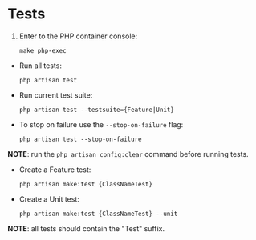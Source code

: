 # Tests

1. Enter to the PHP container console:
    ```shell
    make php-exec
    ```

* Run all tests:
    ```shell
    php artisan test
    ```

* Run current test suite:
    ```shell
    php artisan test --testsuite={Feature|Unit}
    ```

* To stop on failure use the `--stop-on-failure` flag:
    ```shell
    php artisan test --stop-on-failure
    ```

**NOTE**: run the `php artisan config:clear` command before running tests.

* Create a Feature test:
    ```shell
    php artisan make:test {ClassNameTest}
    ```

* Create a Unit test:
    ```shell
    php artisan make:test {ClassNameTest} --unit
    ```

**NOTE**: all tests should contain the "Test" suffix.
